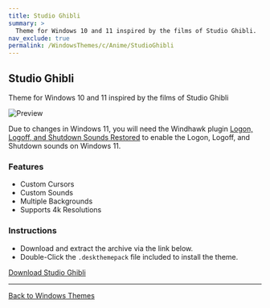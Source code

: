 ```yaml
---
title: Studio Ghibli
summary: >
  Theme for Windows 10 and 11 inspired by the films of Studio Ghibli.
nav_exclude: true
permalink: /WindowsThemes/c/Anime/StudioGhibli
---
```


## Studio Ghibli

Theme for Windows 10 and 11 inspired by the films of Studio Ghibli

![Preview](https://gitlab.com/the-back-room/deskthemepacks/sfw/studio-ghibli/-/raw/main/Extras/Preview.bmp)

Due to changes in Windows 11, you will need the Windhawk plugin [Logon, Logoff, and Shutdown Sounds Restored](https://windhawk.net/mods/logon-logoff-shutdown-sounds) to enable the Logon, Logoff, and Shutdown sounds on Windows 11.

### Features

- Custom Cursors
- Custom Sounds
- Multiple Backgrounds
- Supports 4k Resolutions

### Instructions

- Download and extract the archive via the link below.
- Double-Click the `.deskthemepack` file included to install the theme.

<a href="https://gitlab.com/the-back-room/deskthemepacks/sfw/studio-ghibli/-/archive/main/studio-ghibli-main.zip" class="btn btn--primary btn--lg" target="_blank" rel="noopener noreferrer">Download Studio Ghibli</a>

---

<a href="/WindowsThemes" class="btn btn--secondary btn--sm">Back to Windows Themes</a>